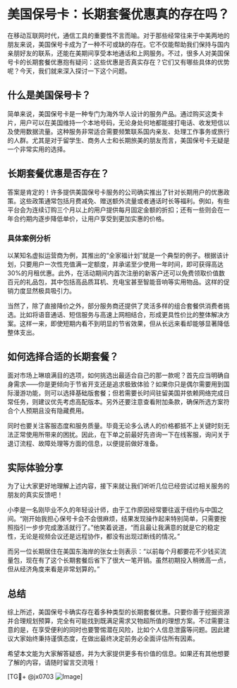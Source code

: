 # 美国保号卡：长期套餐优惠真的存在吗？

在移动互联网时代，通信工具的重要性不言而喻。对于那些经常往来于中美两地的朋友来说，美国保号卡成为了一种不可或缺的存在。它不仅能帮助我们保持与国内亲朋好友的联系，还能在美期间享受本地通话和上网服务。不过，很多人对美国保号卡的长期套餐优惠抱有疑问：这些优惠是否真实存在？它们又有哪些具体的优势呢？今天，我们就来深入探讨一下这个问题。

## 什么是美国保号卡？

简单来说，美国保号卡是一种专门为海外华人设计的服务产品。通过购买这类卡片，用户可以在美国维持一个本地号码，无论身处何地都能接打电话、收发短信以及使用数据流量。这种服务非常适合需要频繁联系国内亲友、处理工作事务或旅行的人群。尤其是对于留学生、商务人士和长期旅美的朋友而言，美国保号卡无疑是一个非常实用的选择。

## 长期套餐优惠是否存在？

答案是肯定的！许多提供美国保号卡服务的公司确实推出了针对长期用户的优惠政策。这些政策通常包括月费减免、赠送额外流量或者通话时长等福利。例如，有些平台会为连续订购三个月以上的用户提供每月固定金额的折扣；还有一些则会在一年合约期内逐步降低单价，让用户享受到更加实惠的价格。

### 具体案例分析

以某知名虚拟运营商为例，其推出的“全家福计划”就是一个典型的例子。根据该计划，只要用户一次性充值满一定额度，并承诺至少使用一年时间，即可获得高达30%的月租优惠。此外，在活动期间内首次注册的新客户还可以免费领取价值数百元的礼品包，其中包括高品质耳机、充电宝甚至智能音响等实用物品。这样的促销力度显然极具吸引力。

当然了，除了直接降价之外，部分服务商还提供了灵活多样的组合套餐供消费者挑选。比如将语音通话、短信服务与高速上网相结合，形成更具性价比的整体解决方案。这样一来，即使短期内看不到明显的节省效果，但从长远来看却能够显著降低整体支出。

## 如何选择合适的长期套餐？

面对市场上琳琅满目的选项，如何挑选出最适合自己的那一款呢？首先应当明确自身需求——你是更倾向于节省开支还是追求极致体验？如果你只是偶尔需要用到国际漫游功能，则可以选择基础版套餐；但若需要长时间驻留美国并依赖网络完成日常任务，则建议优先考虑高配版本。另外还要注意查看附加条款，确保所选方案符合个人预期且没有隐藏费用。

同时也要关注客服态度和服务质量。毕竟无论多么诱人的价格都抵不上关键时刻无法正常使用所带来的困扰。因此，在下单之前最好先咨询一下在线客服，询问关于退订流程、故障处理等方面的信息，以便提前做好准备。

## 实际体验分享

为了让大家更好地理解上述内容，接下来就让我们听听几位已经尝试过相关服务的朋友的真实反馈吧！

小李是一名刚毕业不久的年轻设计师，由于工作原因经常要往返于纽约与中国之间。“刚开始我担心保号卡会不会很麻烦，结果发现操作起来特别简单，只需要按照指引一步步完成激活就行了。”他笑着说道，“而且最让我满意的就是它的稳定性，无论是视频会议还是远程协作，都没有出现过断线的情况。”

而另一位长期居住在美国东海岸的张女士则表示：“以前每个月都要花不少钱买流量包，现在有了这个长期套餐后省下了很大一笔开销。虽然初期投入稍微高一点，但从经济角度来看是非常划算的。”

## 总结

综上所述，美国保号卡确实存在着多种类型的长期套餐优惠。只要你善于挖掘资源并合理规划预算，完全有可能找到既满足需求又物超所值的理想方案。不过需要注意的是，在享受便利的同时也要警惕潜在风险，比如个人信息泄露等问题。因此建议大家始终秉持谨慎态度，在做出最终决定前务必全面评估所有因素。

希望本文能为大家解答疑惑，并为大家提供更多有价值的信息。如果还有其他想要了解的内容，请随时留言交流哦！

[TG💪+ @jx0703 ![Image](https://github.com/user-attachments/assets/dbca1d08-cadb-493c-b0ec-ad6f7a83f270)]